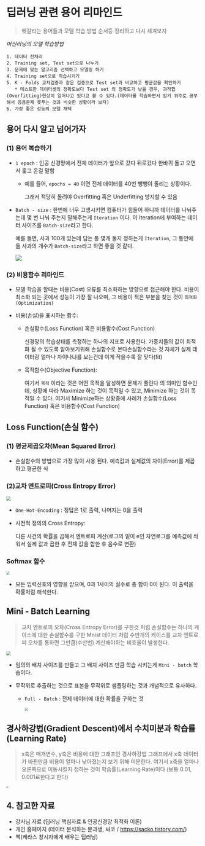 # 딥러닝 관련 용어 리마인드

> 헷갈리는 용어들과 모델 학습 방법 순서등 정리하고 다시 새겨보자



*머신러닝의 모델 학습방법*

```shell
1. 데이터 전처리
2. Training set, Test set으로 나누기
3. 문제에 맞는 알고리즘 선택하고 모델링 하기
4. Training set으로 학습시키기
5. K - Folds 교차검증과 같은 검증으로 Test set과 비교하고 평균값을 확인하기
   * 테스트한 데이터셋의 정확도보다 Test set 의 정확도가 낮을 경우, 과적합(Overfitting)현상이 일어나고 있다고 볼 수 있다.(데이터를 학습하면서 암기 위주로 공부해서 응용문제 못푸는 것과 비슷한 상황이라 보자)
6. 가장 좋은 성능의 모델 채택
```



## 용어 다시 알고 넘어가자

### (1) 용어 복습하기

- `1 epoch` : 인공 신경망에서 전체 데이터가 앞으로 갔다 뒤로갔다 한바퀴 돌고 오면서 훑고 온걸 말함

  * 예를 들어, `epochs = 40` 이면 전체 데이터를 40번 뺑뺑이 돌리는 상황이다.

    그래서 적당히 돌려야 Overfitting 혹은 Underfitting 방지할 수 있음

- `Batch - size` : 한번에 너무 고생시키면 컴퓨터가 힘들어 하니까 데이터를 나눠주는데 몇 번 나눠 주는지 말해주는게 `Iteration` 이다. 이 Iteration에 부여하는 데이터 사이즈를 `Batch-size`라고 한다.

  예를 들면, 사과 100개 있는데 담는 통 몇개 둘지 정하는게 `Iteration`, 그 통안에 둘 사과의 개수가 `Batch-size`라고 하면 좋을 것 같다.

  ![](https://research.nvidia.com/sites/default/files/publications/adabatch_logo_medium.png)

### (2) 비용함수 리마인드

- 모델 학습을 할때는 비용(Cost) 오류를 최소화하는 방향으로 접근해야 한다. 비용이 최소화 되는 곳에서 성능이 가장 잘 나오며, 그 비용이 적은 부분을 찾는 것이 `최적화(Optimization)`

- 비용(손실)을 표시하는 함수:

  * 손실함수(Loss Function) 혹은 비용함수(Cost Function)

    신경망의 학습상태를 측정하는 하나의 지표로 사용한다. 가중치들의 값이 최적화 될 수 있도록 알아보기위해 손실함수로 본다손실함수라는 것 자체가 실제 데이터랑 얼마나 차이나냐를 보는건데 이게 작을수록 잘 맞다(fit)

  * 목적함수(Objective Function):

    여기서 `목적` 이라는 것은 어떤 목적을 달성하면 문제가 풀린다 의 의미인 함수인데, 상황에 따라 Maximize 하는 것이 목적일 수 있고, Minimize 하는 것이 목적일 수 있다. 여기서 Minimize하는 상황중에 사례가 손실함수(Loss Function) 혹은 비용함수(Cost Function)

  

## Loss Function(손실 함수)

### (1) 평균제곱오차(Mean Squared Error)

- 손실함수의 방법으로 가장 많이 사용 된다. 예측값과 실제값의 차이(Error)를 제곱하고 평균한 식



### (2)교차 엔트로피(Cross Entropy Error)

<img src="https://image.slidesharecdn.com/nn08-180318142641/95/-15-638.jpg?cb=1521383245" style="zoom:67%;" />

- `One-Hot-Encoding` : 정답은 1로 출력, 나머지는 0을 출력

- 사전적 정의의 Cross Entropy:

  다른 사건의 확률을 곱해서 엔트로피 계산(로그의 밑이 e인 자연로그를 예측값에 씌워서 실제 값과 곱한 후 전체 값을 합한 후 음수로 변환)

### Softmax 함수

<img src="http://www.datamarket.kr/xe/files/attach/images/24883/153/026/8cc2d67d8da963e971f87a78795e4554.JPG" style="zoom: 50%;" />

- 모든 입력신호의 영향을 받으며, 0과 1사이의 실수로 총 합이 0이 된다. 이 출력을 확률처럼 해석한다.



## Mini - Batch Learning

> 교차 엔트로피 오차(Cross Entropy Error)를 구한것 처럼 손실함수는 하나의 케이스에 대한 손실함수를 구한 Mnist 데이터 처럼 수만개의 케이스를 교차 엔트로피 오차를 통하면 그만큼(수만번) 계산해야하는 비효율이 발생한다.

<img src="http://mblogthumb4.phinf.naver.net/20150818_211/sogangori_1439883782053WkWFO_PNG/%B1%D7%B8%B225.png?type=w2" style="zoom:67%;" />

- 임의의 배치 사이즈를 만들고 그 배치 사이즈 만큼 학습 시키는게 `Mini - batch` 학습이다.

- 무작위로 추출하는 것으로 표본을 무작위로 샘플링하는 것과 개념적으로 유사하다.

  * `Full - Batch` : 전체 데이터에 대한 확률을 구하는 것

    <img src="https://img1.daumcdn.net/thumb/R720x0.q80/?scode=mtistory2&amp;fname=http%3A%2F%2Fcfile9.uf.tistory.com%2Fimage%2F9981374C5B5389B822C285" style="zoom:50%;" />

## 경사하강법(Gradient Descent)에서 수치미분과 학습률(Learning Rate)

> x축은 매개변수, y축은 비용에 대한 그래프인 경사하강법 그래프에서 x축 데이터가 바뀐만큼 비용이 얼마나 낮아졌는지 보기 위해 미분한다. 여기서 x축을 얼마나 오른쪽으로 이동시킬지 정하는 것이 학습률(Learning Rate)이다 (보통 0.01, 0.001로한다고 한다)

<img src="https://www.safaribooksonline.com/library/view/hands-on-machine-learning/9781491962282/assets/mlst_0405.png" style="zoom: 33%;" />



## 4. 참고한 자료

- 강사님 자료 (딥러닝 핵심자료 & 인공신경망 최적화 이론)
- 개인 홈페이지 (데이터 분석하는 문과생, 싸코 / https://sacko.tistory.com/)
- 책(케라스 창시자에게 배우는 딥러닝)